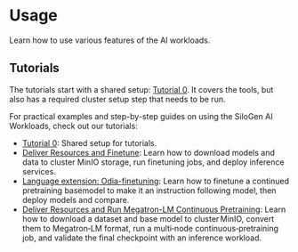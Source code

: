 # Usage

Learn how to use various features of the AI workloads.

## Tutorials

The tutorials start with a shared setup: [Tutorial 0](tutorials/tutorial-prereqs.md). It covers the tools, but also has a required cluster setup step that needs to be run.

For practical examples and step-by-step guides on using the SiloGen AI Workloads, check out our tutorials:

- [Tutorial 0](tutorials/tutorial-prereqs.md): Shared setup for tutorials.
- [Deliver Resources and Finetune](tutorials/tutorial-01-deliver-resources-and-finetune.md): Learn how to download models and data to cluster MinIO storage, run finetuning jobs, and deploy inference services.
- [Language extension: Odia-finetuning](tutorials/tutorial-02-language-extension-finetune.md): Learn how to finetune a continued pretraining basemodel to make it an instruction following model, then deploy models and compare.
- [Deliver Resources and Run Megatron-LM Continuous Pretraining](tutorials/tutorial-03-deliver-resources-and-run-megatron-cpt.md): Learn how to download a dataset and base model to cluster MinIO, convert them to Megatron‑LM format, run a multi‑node continuous‑pretraining job, and validate the final checkpoint with an inference workload.
